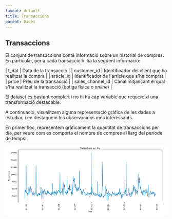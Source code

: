 ```yaml
---
layout: default
title: Transaccions
parent: Dades
---
```


## Transaccions
El conjunt de transaccions conté informació sobre un historial de compres. En particular, per a cada transacció hi ha la següent informació:

| t_dat             | Data de la transacció                                                             |
| customer_id       | Identificador del client que ha realitzat la compra                               |
| article_id        | Identificador de l'article que s'ha comprat                                       |
| price             | Preu de la transacció                                                             |
| sales_channel_id  | Canal mitjançant el qual s'ha realitzat la transacció (botiga física o *online*)  |

El dataset és bastant complert i no hi ha cap variable que requereixi una transformació destacable.  

A continuació, visualitzem alguna representació gràfica de les dades a estudiar, i en destaquem les observacions més interessants.

En primer lloc, representem gràficament la quantitat de transaccions per dia, per veure com es comporta el nombre de compres al llarg del període de temps: 

![Transaccions per dia](transactions-day.png)


